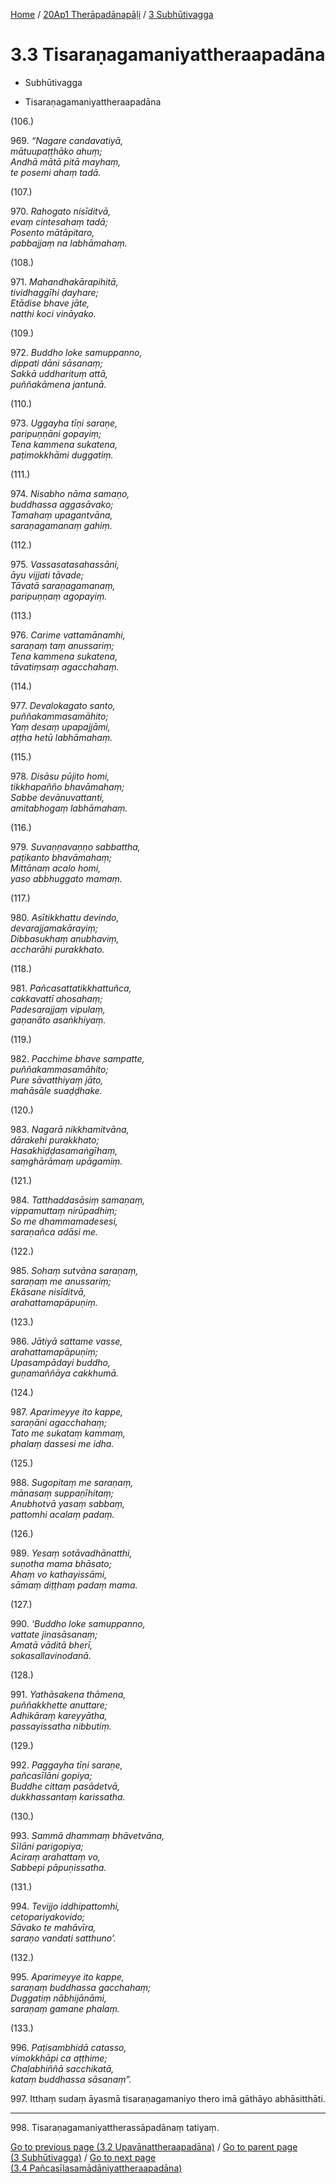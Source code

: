 
[Home](/) / [20Ap1 Therāpadānapāḷi](...md) / [3 Subhūtivagga](../20Ap1/3.md)

# 3.3 Tisaraṇagamaniyattheraapadāna

* Subhūtivagga

* Tisaraṇagamaniyattheraapadāna

(106.)

969\. _“Nagare candavatiyā,_  
_mātuupaṭṭhāko ahuṃ;_  
_Andhā mātā pitā mayhaṃ,_  
_te posemi ahaṃ tadā._  


(107.)

970\. _Rahogato nisīditvā,_  
_evaṃ cintesahaṃ tadā;_  
_Posento mātāpitaro,_  
_pabbajjaṃ na labhāmahaṃ._  


(108.)

971\. _Mahandhakārapihitā,_  
_tividhaggīhi ḍayhare;_  
_Etādise bhave jāte,_  
_natthi koci vināyako._  


(109.)

972\. _Buddho loke samuppanno,_  
_dippati dāni sāsanaṃ;_  
_Sakkā uddharituṃ attā,_  
_puññakāmena jantunā._  


(110.)

973\. _Uggayha tīṇi saraṇe,_  
_paripuṇṇāni gopayiṃ;_  
_Tena kammena sukatena,_  
_paṭimokkhāmi duggatiṃ._  


(111.)

974\. _Nisabho nāma samaṇo,_  
_buddhassa aggasāvako;_  
_Tamahaṃ upagantvāna,_  
_saraṇagamanaṃ gahiṃ._  


(112.)

975\. _Vassasatasahassāni,_  
_āyu vijjati tāvade;_  
_Tāvatā saraṇagamanaṃ,_  
_paripuṇṇaṃ agopayiṃ._  


(113.)

976\. _Carime vattamānamhi,_  
_saraṇaṃ taṃ anussariṃ;_  
_Tena kammena sukatena,_  
_tāvatiṃsaṃ agacchahaṃ._  


(114.)

977\. _Devalokagato santo,_  
_puññakammasamāhito;_  
_Yaṃ desaṃ upapajjāmi,_  
_aṭṭha hetū labhāmahaṃ._  


(115.)

978\. _Disāsu pūjito homi,_  
_tikkhapañño bhavāmahaṃ;_  
_Sabbe devānuvattanti,_  
_amitabhogaṃ labhāmahaṃ._  


(116.)

979\. _Suvaṇṇavaṇṇo sabbattha,_  
_paṭikanto bhavāmahaṃ;_  
_Mittānaṃ acalo homi,_  
_yaso abbhuggato mamaṃ._  


(117.)

980\. _Asītikkhattu devindo,_  
_devarajjamakārayiṃ;_  
_Dibbasukhaṃ anubhaviṃ,_  
_accharāhi purakkhato._  


(118.)

981\. _Pañcasattatikkhattuñca,_  
_cakkavattī ahosahaṃ;_  
_Padesarajjaṃ vipulaṃ,_  
_gaṇanāto asaṅkhiyaṃ._  


(119.)

982\. _Pacchime bhave sampatte,_  
_puññakammasamāhito;_  
_Pure sāvatthiyaṃ jāto,_  
_mahāsāle suaḍḍhake._  


(120.)

983\. _Nagarā nikkhamitvāna,_  
_dārakehi purakkhato;_  
_Hasakhiḍḍasamaṅgīhaṃ,_  
_saṃghārāmaṃ upāgamiṃ._  


(121.)

984\. _Tatthaddasāsiṃ samaṇaṃ,_  
_vippamuttaṃ nirūpadhiṃ;_  
_So me dhammamadesesi,_  
_saraṇañca adāsi me._  


(122.)

985\. _Sohaṃ sutvāna saraṇaṃ,_  
_saraṇaṃ me anussariṃ;_  
_Ekāsane nisīditvā,_  
_arahattamapāpuṇiṃ._  


(123.)

986\. _Jātiyā sattame vasse,_  
_arahattamapāpuṇiṃ;_  
_Upasampādayi buddho,_  
_guṇamaññāya cakkhumā._  


(124.)

987\. _Aparimeyye ito kappe,_  
_saraṇāni agacchahaṃ;_  
_Tato me sukataṃ kammaṃ,_  
_phalaṃ dassesi me idha._  


(125.)

988\. _Sugopitaṃ me saraṇaṃ,_  
_mānasaṃ suppaṇīhitaṃ;_  
_Anubhotvā yasaṃ sabbaṃ,_  
_pattomhi acalaṃ padaṃ._  


(126.)

989\. _Yesaṃ sotāvadhānatthi,_  
_suṇotha mama bhāsato;_  
_Ahaṃ vo kathayissāmi,_  
_sāmaṃ diṭṭhaṃ padaṃ mama._  


(127.)

990\. _‘Buddho loke samuppanno,_  
_vattate jinasāsanaṃ;_  
_Amatā vāditā bherī,_  
_sokasallavinodanā._  


(128.)

991\. _Yathāsakena thāmena,_  
_puññakkhette anuttare;_  
_Adhikāraṃ kareyyātha,_  
_passayissatha nibbutiṃ._  


(129.)

992\. _Paggayha tīṇi saraṇe,_  
_pañcasīlāni gopiya;_  
_Buddhe cittaṃ pasādetvā,_  
_dukkhassantaṃ karissatha._  


(130.)

993\. _Sammā dhammaṃ bhāvetvāna,_  
_Sīlāni parigopiya;_  
_Aciraṃ arahattaṃ vo,_  
_Sabbepi pāpuṇissatha._  


(131.)

994\. _Tevijjo iddhipattomhi,_  
_cetopariyakovido;_  
_Sāvako te mahāvīra,_  
_saraṇo vandati satthuno’._  


(132.)

995\. _Aparimeyye ito kappe,_  
_saraṇaṃ buddhassa gacchahaṃ;_  
_Duggatiṃ nābhijānāmi,_  
_saraṇaṃ gamane phalaṃ._  


(133.)

996\. _Paṭisambhidā catasso,_  
_vimokkhāpi ca aṭṭhime;_  
_Chaḷabhiññā sacchikatā,_  
_kataṃ buddhassa sāsanaṃ”._  


997\. Itthaṃ sudaṃ āyasmā tisaraṇagamaniyo thero imā gāthāyo abhāsitthāti.

---

998\. Tisaraṇagamaniyattherassāpadānaṃ tatiyaṃ.



[Go to previous page (3.2 Upavānattheraapadāna)](3.2.md) / [Go to parent page (3 Subhūtivagga)](../20Ap1/3.md) / [Go to next page (3.4 Pañcasīlasamādāniyattheraapadāna)](3.4.md)


